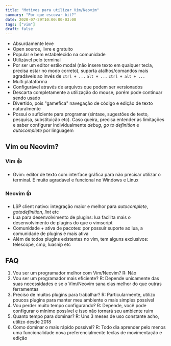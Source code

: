 ```yaml
---
title: "Motivos para utilizar Vim/Neovim"
summary: "Por que escovar bit?"
date: 2020-07-29T10:00:00-03:00
tags: ["vim"]
draft: false
---
```


- Absurdamente leve
- Open source, livre e gratuito
- Popular e bem estabelecido na comunidade
- Utilizável pelo terminal
- Por ser um editor estilo modal (não insere texto em qualquer tecla, precisa estar no modo correto), suporta atalhos/comandos mais agradáveis ao invés de `ctrl + ...` `alt + ...` `ctrl + alt + ...`
- Multi plataforma
- Configurável através de arquivos que podem ser versionados
- Descarta completamente a utilização do mouse, porém pode continuar sendo usado
- Divertido, pois "gamefica" navegação de código e edição de texto naturalmente
- Possui o suficiente para programar (sintaxe, sugestões de texto, pesquisa, substituição etc). Caso queira, precisa entender as limitações e saber configurar individualmente *debug*, *go to definition* e *autocomplete* por linguagem

## Vim ou Neovim?

### Vim 👍

- Gvim: editor de texto com interface gráfica para não precisar utilizar o terminal. É muito agradável e funcional no Windows e Linux

### Neovim 👍

- LSP client nativo: integração maior e melhor para *autocomplete*, *gotodefinition*, *lint* etc
- Lua para desenvolvimento de plugins: lua facilita mais o desenvolvimento de plugins do que o vimscript
- Comunidade + ativa de pacotes: por possuir suporte ao lua, a comunidade de plugins é mais ativa
- Além de todos plugins existentes no vim, tem alguns exclusivos: telescope, cmp, luasnip etc

## FAQ

1. Vou ser um programador melhor com Vim/Neovim? R: Não
2. Vou ser um programador mais eficiente? R: Depende unicamente das suas necessidades e se o Vim/Neovim sana elas melhor do que outras ferramentas
3. Preciso de muitos plugins para trabalhar? R: Particularmente, utilizo poucos plugins para manter meu ambiente o mais simples possível
4. Vou perder muito tempo configurando? R: Depende, você pode configurar o mínimo possível e isso não tornará seu ambiente ruim
5. Quanto tempo para dominar? R: Uns 3 meses de uso constante acho, utilizo desde 2018
6. Como dominar o mais rápido possível? R: Todo dia aprender pelo menos uma funcionalidade nova preferencialmente teclas de movimentação e edição

